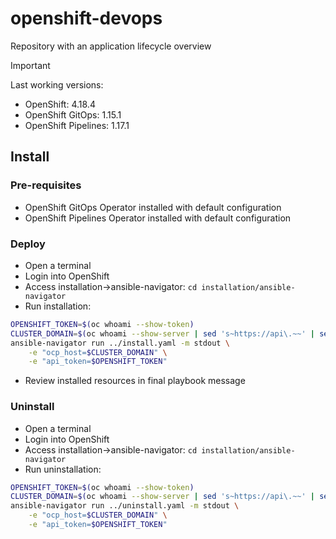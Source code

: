 # openshift-devops
Repository with an application lifecycle overview


> [!IMPORTANT]  
> Last working versions: 
> - OpenShift: 4.18.4
> - OpenShift GitOps: 1.15.1
> - OpenShift Pipelines: 1.17.1 

## Install

### Pre-requisites
- OpenShift GitOps Operator installed with default configuration
- OpenShift Pipelines Operator installed with default configuration


### Deploy

- Open a terminal
- Login into OpenShift
- Access installation->ansible-navigator: `cd installation/ansible-navigator`
- Run installation:
```sh
OPENSHIFT_TOKEN=$(oc whoami --show-token)
CLUSTER_DOMAIN=$(oc whoami --show-server | sed 's~https://api\.~~' | sed 's~:.*~~')
ansible-navigator run ../install.yaml -m stdout \
    -e "ocp_host=$CLUSTER_DOMAIN" \
    -e "api_token=$OPENSHIFT_TOKEN"
```
- Review installed resources in final playbook message

### Uninstall

- Open a terminal
- Login into OpenShift
- Access installation->ansible-navigator: `cd installation/ansible-navigator`
- Run uninstallation: 
```sh
OPENSHIFT_TOKEN=$(oc whoami --show-token)
CLUSTER_DOMAIN=$(oc whoami --show-server | sed 's~https://api\.~~' | sed 's~:.*~~')
ansible-navigator run ../uninstall.yaml -m stdout \
    -e "ocp_host=$CLUSTER_DOMAIN" \
    -e "api_token=$OPENSHIFT_TOKEN"
```

